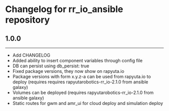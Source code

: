 # Changelog for rr_io_ansible repository

## 1.0.0 ##
------------------------
* Add CHANGELOG
* Added ability to insert component variables through config file
* DB can persist using db_persist: true
* Fixed package versions, they now show on rapyuta.io
* Package versions with form x.y.z-a can be used from rapyuta.io to deploy (requires requires rapyutarobotics-rr_io-2.1.0 from ansible galaxy)
* Volumes can be deployed (requires rapyutarobotics-rr_io-2.1.0 from ansible galaxy)
* Static routes for gwm and amr_ui for cloud deploy and simulation deploy
